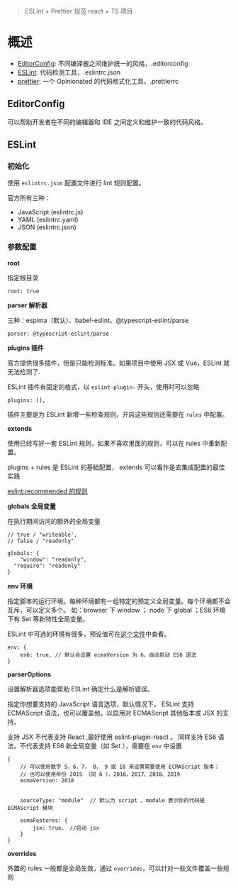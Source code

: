 > ESLint + Prettier 规范 react + TS 项目

# 概述

- [EditorConfig](https://editorconfig.org/): 不同编译器之间维护统一的风格，.editorconfig
- [ESLint](https://github.com/eslint/eslint): 代码检测工具，.eslintrc.json
- [prettier](https://prettier.io/docs/en/): 一个 Opinionated 的代码格式化工具，.prettierrc

## EditorConfig

可以帮助开发者在不同的编辑器和 IDE 之间定义和维护一致的代码风格。

## ESLint

### 初始化

使用 `eslintrc.json` 配置文件进行 lint 规则配置。

官方所有三种：

- JavaScript (eslintrc.js)
- YAML (eslintrc.yaml)
- JSON (eslintrc.json)

### 参数配置

[](https://cn.eslint.org/docs/user-guide/configuring)

**root**

指定根目录

```
root: true
```

**parser 解析器**

三种：espima（默认）、babel-eslint、@typescript-eslint/parse

```
parser: @typescript-eslint/parse
```

**plugins 插件**

官方提供很多插件，但是只能检测标准。如果项目中使用 JSX 或 Vue，ESLint 就无法检测了.

ESLint 插件有固定的格式，以 `eslint-plugin-` 开头，使用时可以忽略

```
plugins: [],
```

插件主要是为 ESLint 新增一些检查规则，开启这些规则还需要在 `rules` 中配置。

**extends**

使用已经写好一套 ESLint 规则，如果不喜欢里面的规则，可以在 rules 中重新配置。

plugins + rules 是 ESLint 的基础配置， extends 可以看作是去集成配置的最佳实践

[eslint:recommended 的规则](https://cn.eslint.org/docs/rules/)

[](https://juejin.im/post/6859291468138774535)

**globals 全局变量**

在执行期间访问的额外的全局变量

```
// true / "writeable',
// false / "readonly"

globals: {
	"window": "readonly",
  "require": "readonly"
}
```

**env 环境**

指定脚本的运行环境。每种环境都有一组特定的预定义全局变量。每个环境都不会互斥，可以定义多个。
如：browser 下 window ； node 下 global ；ES6 环境下有 Set 等新特性全局变量。

ESLint 中可选的环境有很多，预设值可在[这个文件](https://github.com/eslint/eslint/blob/v6.0.1/conf/environments.js)中查看。

```
env: {
	es6: true, // 默认会设置 ecmaVersion 为 6，自动启动 ES6 语法
}
```

[](https://segmentfault.com/a/1190000020835739)

**parserOptions**

设置解析器选项能帮助 ESLint 确定什么是解析错误。

指定你想要支持的 JavaScript 语言选项，默认情况下， ESLint 支持 ECMAScript 语法，也可以覆盖他，以启用对 ECMAScript 其他版本或 JSX 的支持。

支持 JSX 不代表支持 React ,最好使用 eslint-plugin-react 。
同样支持 ES6 语法，不代表支持 ES6 新全局变量（如 Set ），需要在 `env` 中设置

```
{
	// 可以使用数字 5，6，7， 8， 9 或 10 来设置需要使用 ECMAScript 版本；
	// 也可以使用年份 2015 （同 6 ），2016，2017、2018、2019
	ecmaVersion: 2018


	sourceType: "module"  // 默认为 script ，module 表示你的代码是 ECMAScript 模块

	ecmaFeatures: {
		jsx: true， //启动 jsx
	}
}
```

**overrides**

外置的 rules 一般都是全局生效，通过 `overrides`，可以针对一些文件覆盖一些规则
